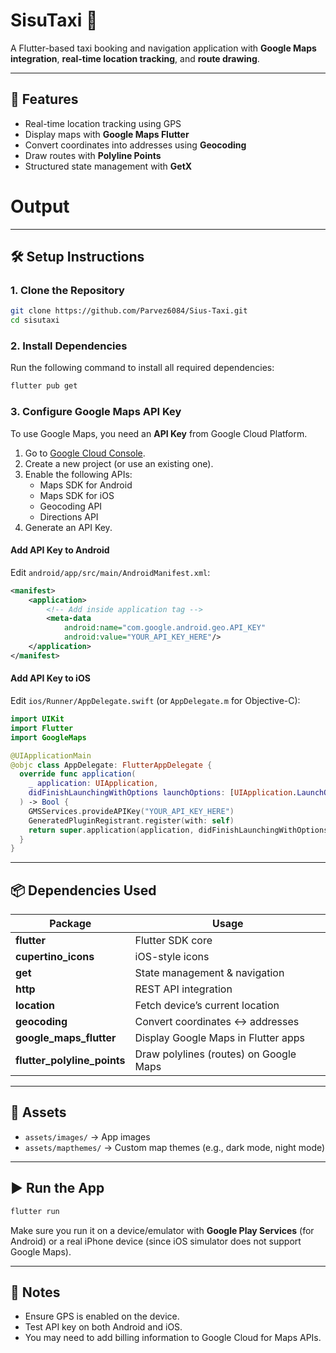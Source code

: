 # SisuTaxi 🚖

A Flutter-based taxi booking and navigation application with **Google Maps integration**, **real-time location tracking**, and **route drawing**.

---

## 🚀 Features
- Real-time location tracking using GPS
- Display maps with **Google Maps Flutter**
- Convert coordinates into addresses using **Geocoding**
- Draw routes with **Polyline Points**
- Structured state management with **GetX**



# Output


---

## 🛠️ Setup Instructions

### 1. Clone the Repository
```bash
git clone https://github.com/Parvez6084/Sius-Taxi.git
cd sisutaxi
```

### 2. Install Dependencies
Run the following command to install all required dependencies:
```bash
flutter pub get
```

### 3. Configure Google Maps API Key
To use Google Maps, you need an **API Key** from Google Cloud Platform.

1. Go to [Google Cloud Console](https://console.cloud.google.com/).
2. Create a new project (or use an existing one).
3. Enable the following APIs:
    - Maps SDK for Android
    - Maps SDK for iOS
    - Geocoding API
    - Directions API
4. Generate an API Key.

#### Add API Key to Android
Edit `android/app/src/main/AndroidManifest.xml`:
```xml
<manifest>
    <application>
        <!-- Add inside application tag -->
        <meta-data
            android:name="com.google.android.geo.API_KEY"
            android:value="YOUR_API_KEY_HERE"/>
    </application>
</manifest>
```

#### Add API Key to iOS
Edit `ios/Runner/AppDelegate.swift` (or `AppDelegate.m` for Objective-C):
```swift
import UIKit
import Flutter
import GoogleMaps

@UIApplicationMain
@objc class AppDelegate: FlutterAppDelegate {
  override func application(
    _ application: UIApplication,
    didFinishLaunchingWithOptions launchOptions: [UIApplication.LaunchOptionsKey: Any]?
  ) -> Bool {
    GMSServices.provideAPIKey("YOUR_API_KEY_HERE")
    GeneratedPluginRegistrant.register(with: self)
    return super.application(application, didFinishLaunchingWithOptions: launchOptions)
  }
}
```

---

## 📦 Dependencies Used

| Package                  | Usage                                                                 |
|---------------------------|----------------------------------------------------------------------|
| **flutter**               | Flutter SDK core                                                     |
| **cupertino_icons**       | iOS-style icons                                                      |
| **get**                   | State management & navigation                                        |
| **http**                  | REST API integration                                                 |
| **location**              | Fetch device’s current location                                      |
| **geocoding**             | Convert coordinates ↔ addresses                                      |
| **google_maps_flutter**   | Display Google Maps in Flutter apps                                  |
| **flutter_polyline_points** | Draw polylines (routes) on Google Maps                              |

---

## 📂 Assets
- `assets/images/` → App images
- `assets/mapthemes/` → Custom map themes (e.g., dark mode, night mode)

---

## ▶️ Run the App
```bash
flutter run
```

Make sure you run it on a device/emulator with **Google Play Services** (for Android) or a real iPhone device (since iOS simulator does not support Google Maps).

---

## 📌 Notes
- Ensure GPS is enabled on the device.
- Test API key on both Android and iOS.
- You may need to add billing information to Google Cloud for Maps APIs.

